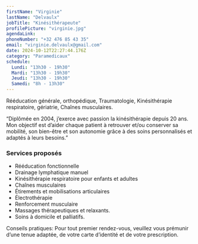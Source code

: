 ```yaml
---
firstName: "Virginie"
lastName: "Delvaulx"
jobTitle: "Kinésithérapeute"
profilePicture: "virginie.jpg"
agendaLink: 
phoneNumber: "+32 476 85 43 35"
email: "virginie.delvaulx@gmail.com"
date: 2024-10-12T22:27:44.176Z
category: "Paramedicaux"
schedule: 
  Lundi: "13h30 - 19h30"
  Mardi: "13h30 - 19h30"
  Jeudi: "13h30 - 19h30"
  Samedi: "8h - 13h30"
---
```


Rééducation générale, orthopédique, Traumatologie, Kinésithérapie respiratoire, gériatrie, Chaînes musculaires.

“Diplômée en 2004, j’exerce avec passion la kinésithérapie depuis 20 ans. Mon objectif est d’aider chaque patient à retrouver et/ou conserver sa mobilité, son bien-être et son autonomie grâce à des soins personnalisés et adaptés à leurs besoins.”

### Services proposés

- Rééducation fonctionnelle
- Drainage lymphatique manuel 
- Kinésithérapie respiratoire pour enfants et adultes
- Chaînes musculaires
- Étirements et mobilisations articulaires
- Électrothérapie
- Renforcement musculaire
- Massages thérapeutiques et relaxants.
- Soins à domicile et palliatifs.

Conseils pratiques:
Pour tout premier rendez-vous, veuillez vous prémunir d’une tenue adaptée, de votre carte d’identité et de votre prescription.
